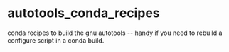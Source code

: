 # autotools_conda_recipes
conda recipes to build the gnu autotools -- handy if you need to rebuild a configure script in a conda build.
